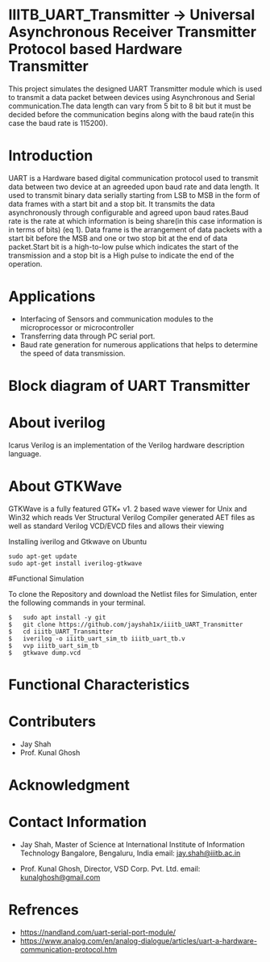 # IIITB_UART_Transmitter -> Universal Asynchronous Receiver Transmitter Protocol based Hardware Transmitter

This project simulates the designed UART Transmitter module which is used to transmit a data packet between devices using Asynchronous and Serial communication.The data length can vary from 5 bit to 8 bit but it must be decided before the communication begins along with the baud rate(in this case the baud rate is 115200).

# Introduction

UART is a Hardware based digital communication protocol used to transmit data between two device at an agreeded upon baud rate and data length.
It used to transmit binary data serially starting from LSB to MSB in the form of data frames with a start bit and a stop bit. It transmits the data asynchronously through configurable and agreed upon baud rates.Baud rate is the rate at which information is being share(in this case information is in terms of bits) (eq 1). Data frame is the arrangement of data packets with a start bit before the MSB and one or two stop bit at the end of data packet.Start bit is a high-to-low pulse which indicates the start of the transmission and a stop bit is a High pulse to indicate the end of the operation.

# Applications

* Interfacing of Sensors and communication modules to the microprocessor or microcontroller
* Transferring data through PC serial port.
* Baud rate generation for numerous applications that helps to determine the speed of data transmission.

# Block diagram of UART Transmitter

# About iverilog
Icarus Verilog is an implementation of the Verilog hardware description language.


# About GTKWave
GTKWave is a fully featured GTK+ v1. 2 based wave viewer for Unix and Win32 which reads Ver Structural Verilog Compiler generated AET files as well as standard Verilog VCD/EVCD files and allows their viewing


Installing iverilog and Gtkwave on Ubuntu

```
sudo apt-get update 
sudo apt-get install iverilog-gtkwave
```

#Functional Simulation

To clone the Repository and download the Netlist files for Simulation, enter the following commands in your terminal.
```
$   sudo apt install -y git
$   git clone https://github.com/jayshah1x/iiitb_UART_Transmitter
$   cd iiitb_UART_Transmitter
$   iverilog -o iiitb_uart_sim_tb iiitb_uart_tb.v
$   vvp iiitb_uart_sim_tb
$   gtkwave dump.vcd
```

# Functional Characteristics


# Contributers
* Jay Shah
* Prof. Kunal Ghosh

# Acknowledgment

# Contact Information
* Jay Shah, Master of Science at International Institute of Information Technology Bangalore, Bengaluru, India 
  email: jay.shah@iiitb.ac.in
  
* Prof. Kunal Ghosh, Director, VSD Corp. Pvt. Ltd. 
  email: kunalghosh@gmail.com
  
# Refrences

* https://nandland.com/uart-serial-port-module/
* https://www.analog.com/en/analog-dialogue/articles/uart-a-hardware-communication-protocol.htm



